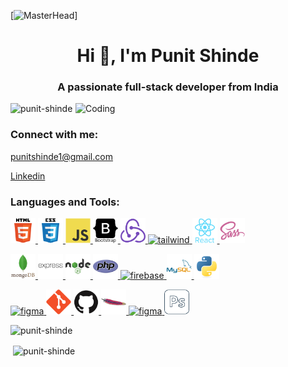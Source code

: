 
[![MasterHead](https://media.licdn.com/dms/image/D4D12AQHN58g4mUfHrA/article-cover_image-shrink_423_752/0/1679867911154?e=1710979200&v=beta&t=Nv_aKQoWXKXkup31zj9CoGdMxjsWcZWp-YcZcJyQJjU)]

  

<h1  align="center">Hi 👋, I'm Punit Shinde</h1>

<h3  align="center">A passionate full-stack  developer from India</h3>

<img  align="right"  alt="Coding"  width="400"  src="https://cdn.dribbble.com/users/1162077/screenshots/3848914/programmer.gif">

<p  align="left">  <img  src="https://komarev.com/ghpvc/?username=punit-shinde&label=Profile%20views&color=0e75b6&style=flat"  alt="punit-shinde"  />  </p>

<h3  align="left">Connect with me:</h3>

<p  align="left">

<a  href = "mailto: punitshinde1@gmail.com"  target="_blank"  rel="noreferrer">punitshinde1@gmail.com</a>

<a  href = "https://www.linkedin.com/in/punit-shinde/"  target="_blank"  rel="noreferrer">Linkedin</a>
</p>

<h3  align="left">Languages and Tools:</h3>

<p  align="left">

<a  href="https://www.w3.org/html/"  target="_blank"  rel="noreferrer">  <img  src="https://raw.githubusercontent.com/devicons/devicon/master/icons/html5/html5-original-wordmark.svg"  alt="html5"  width="40"  height="40"/>  </a><a  href="https://www.w3schools.com/css/"  target="_blank"  rel="noreferrer">  <img  src="https://raw.githubusercontent.com/devicons/devicon/master/icons/css3/css3-original-wordmark.svg"  alt="css3"  width="40"  height="40"/>  </a><a  href="https://developer.mozilla.org/en-US/docs/Web/JavaScript"  target="_blank"  rel="noreferrer">  <img  src="https://raw.githubusercontent.com/devicons/devicon/master/icons/javascript/javascript-original.svg"  alt="javascript"  width="40"  height="40"/>  </a><a  href="https://getbootstrap.com"  target="_blank"  rel="noreferrer">  <img  src="https://raw.githubusercontent.com/devicons/devicon/master/icons/bootstrap/bootstrap-plain-wordmark.svg"  alt="bootstrap"  width="40"  height="40"/>  </a><a  href="https://redux.js.org"  target="_blank"  rel="noreferrer">  <img  src="https://raw.githubusercontent.com/devicons/devicon/master/icons/redux/redux-original.svg"  alt="redux"  width="40"  height="40"/>  </a><a  href="https://tailwindcss.com/"  target="_blank"  rel="noreferrer">  <img  src="https://www.vectorlogo.zone/logos/tailwindcss/tailwindcss-icon.svg"  alt="tailwind"  width="40"  height="40"/>  </a><a  href="https://reactjs.org/"  target="_blank"  rel="noreferrer">  <img  src="https://raw.githubusercontent.com/devicons/devicon/master/icons/react/react-original-wordmark.svg"  alt="react"  width="40"  height="40"/>  </a><a  href="https://sass-lang.com"  target="_blank"  rel="noreferrer">  <img  src="https://raw.githubusercontent.com/devicons/devicon/master/icons/sass/sass-original.svg"  alt="sass"  width="40"  height="40"/>  </a>

<a  href="https://www.mongodb.com/"  target="_blank"  rel="noreferrer">  <img  src="https://raw.githubusercontent.com/devicons/devicon/master/icons/mongodb/mongodb-original-wordmark.svg"  alt="mongodb"  width="40"  height="40"/>  </a><a  href="https://expressjs.com"  target="_blank"  rel="noreferrer">  <img  src="https://raw.githubusercontent.com/devicons/devicon/master/icons/express/express-original-wordmark.svg"  alt="express"  width="40"  height="40"/>  </a><a  href="https://nodejs.org"  target="_blank"  rel="noreferrer">  <img  src="https://raw.githubusercontent.com/devicons/devicon/master/icons/nodejs/nodejs-original-wordmark.svg"  alt="nodejs"  width="40"  height="40"/>  </a><a  href="https://www.php.net"  target="_blank"  rel="noreferrer">  <img  src="https://raw.githubusercontent.com/devicons/devicon/master/icons/php/php-original.svg"  alt="php"  width="40"  height="40"/>  </a><a  href="https://firebase.google.com/"  target="_blank"  rel="noreferrer">  <img  src="https://www.vectorlogo.zone/logos/firebase/firebase-icon.svg"  alt="firebase"  width="40"  height="40"/>  </a><a  href="https://www.mysql.com/"  target="_blank"  rel="noreferrer">  <img  src="https://raw.githubusercontent.com/devicons/devicon/master/icons/mysql/mysql-original-wordmark.svg"  alt="mysql"  width="40"  height="40"/>  </a><a  href="https://www.python.org"  target="_blank"  rel="noreferrer">  <img  src="https://raw.githubusercontent.com/devicons/devicon/master/icons/python/python-original.svg"  alt="python"  width="40"  height="40"/>  </a>

  
  
  

<a  href="https://code.visualstudio.com/"  target="_blank"  rel="noreferrer">  <img  src="https://w7.pngwing.com/pngs/512/824/png-transparent-visual-studio-code-hd-logo-thumbnail.png"  alt="figma"  width="40"  height="40"/>  </a><a  href="https://git-scm.com/"  target="_blank"  rel="noreferrer">  <img  src="https://raw.githubusercontent.com/izumin5210/emojipack-for-devicon/master/png/git.png"  alt="figma"  width="40"  height="40"/>  </a><a  href="https://github.com/"  target="_blank"  rel="noreferrer">  <img  src="https://raw.githubusercontent.com/izumin5210/emojipack-for-devicon/master/png/github.png"  alt="figma"  width="40"  height="40"/>  </a><a  href="https://httpd.apache.org/"  target="_blank"  rel="noreferrer">  <img  src="https://raw.githubusercontent.com/izumin5210/emojipack-for-devicon/master/png/apache.png"  alt="figma"  width="40"  height="40"/>  </a><a  href="https://www.figma.com/"  target="_blank"  rel="noreferrer">  <img  src="https://www.vectorlogo.zone/logos/figma/figma-icon.svg"  alt="figma"  width="40"  height="40"/>  </a><a  href="https://www.photoshop.com/en"  target="_blank"  rel="noreferrer">  <img  src="https://raw.githubusercontent.com/devicons/devicon/master/icons/photoshop/photoshop-line.svg"  alt="photoshop"  width="40"  height="40"/>  </a>
</p>

  

<p><img  align="center
"  src="https://github-readme-stats.vercel.app/api/top-langs?username=punit-shinde&show_icons=true&locale=en&layout=compact"  alt="punit-shinde"  /></p>

  

<p>&nbsp;<img  align="center"  src="https://github-readme-stats.vercel.app/api?username=punit-shinde&show_icons=true&locale=en"  alt="punit-shinde"  /></p>
